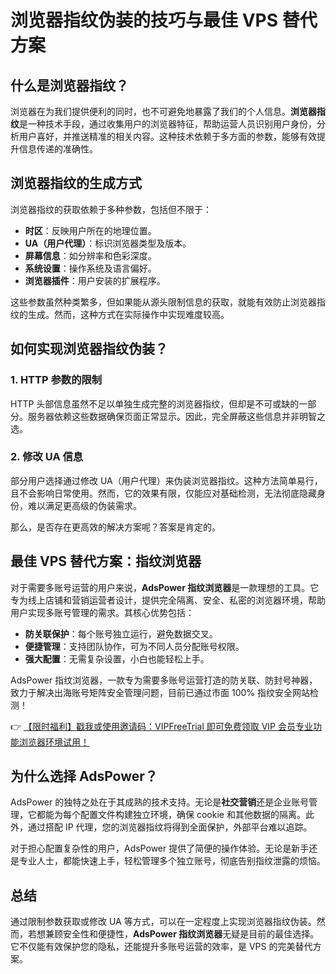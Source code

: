 # 浏览器指纹伪装的技巧与最佳 VPS 替代方案

## 什么是浏览器指纹？

浏览器在为我们提供便利的同时，也不可避免地暴露了我们的个人信息。**浏览器指纹**是一种技术手段，通过收集用户的浏览器特征，帮助运营人员识别用户身份，分析用户喜好，并推送精准的相关内容。这种技术依赖于多方面的参数，能够有效提升信息传递的准确性。

## 浏览器指纹的生成方式

浏览器指纹的获取依赖于多种参数，包括但不限于：

- **时区**：反映用户所在的地理位置。
- **UA（用户代理）**：标识浏览器类型及版本。
- **屏幕信息**：如分辨率和色彩深度。
- **系统设置**：操作系统及语言偏好。
- **浏览器插件**：用户安装的扩展程序。

这些参数虽然种类繁多，但如果能从源头限制信息的获取，就能有效防止浏览器指纹的生成。然而，这种方式在实际操作中实现难度较高。

## 如何实现浏览器指纹伪装？

### 1. HTTP 参数的限制
HTTP 头部信息虽然不足以单独生成完整的浏览器指纹，但却是不可或缺的一部分。服务器依赖这些数据确保页面正常显示。因此，完全屏蔽这些信息并非明智之选。

### 2. 修改 UA 信息
部分用户选择通过修改 UA（用户代理）来伪装浏览器指纹。这种方法简单易行，且不会影响日常使用。然而，它的效果有限，仅能应对基础检测，无法彻底隐藏身份，难以满足更高级的伪装需求。

那么，是否存在更高效的解决方案呢？答案是肯定的。

## 最佳 VPS 替代方案：指纹浏览器

对于需要多账号运营的用户来说，**AdsPower 指纹浏览器**是一款理想的工具。它专为线上店铺和营销运营者设计，提供完全隔离、安全、私密的浏览器环境，帮助用户实现多账号管理的需求。其核心优势包括：

- **防关联保护**：每个账号独立运行，避免数据交叉。
- **便捷管理**：支持团队协作，可为不同人员分配账号权限。
- **强大配置**：无需复杂设置，小白也能轻松上手。

AdsPower 指纹浏览器，一款专为需要多账号运营打造的防关联、防封号神器，致力于解决出海账号矩阵安全管理问题，目前已通过市面 100% 指纹安全网站检测！

👉 [【限时福利】戳我或使用邀请码：VIPFreeTrial 即可免费领取 VIP 会员专业功能浏览器环境试用！](https://bit.ly/adspower_free)

## 为什么选择 AdsPower？

AdsPower 的独特之处在于其成熟的技术支持。无论是**社交营销**还是企业账号管理，它都能为每个配置文件构建独立环境，确保 cookie 和其他数据的隔离。此外，通过搭配 IP 代理，您的浏览器指纹将得到全面保护，外部平台难以追踪。

对于担心配置复杂性的用户，AdsPower 提供了简便的操作体验。无论是新手还是专业人士，都能快速上手，轻松管理多个独立账号，彻底告别指纹泄露的烦恼。

## 总结

通过限制参数获取或修改 UA 等方式，可以在一定程度上实现浏览器指纹伪装。然而，若想兼顾安全性和便捷性，**AdsPower 指纹浏览器**无疑是目前的最佳选择。它不仅能有效保护您的隐私，还能提升多账号运营的效率，是 VPS 的完美替代方案。